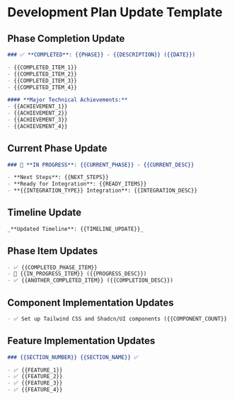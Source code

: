 # Development Plan Update Template

## Phase Completion Update
```markdown
### ✅ **COMPLETED**: {{PHASE}} - {{DESCRIPTION}} ({{DATE}})

- {{COMPLETED_ITEM_1}}
- {{COMPLETED_ITEM_2}}
- {{COMPLETED_ITEM_3}}
- {{COMPLETED_ITEM_4}}

#### **Major Technical Achievements:**
- {{ACHIEVEMENT_1}}
- {{ACHIEVEMENT_2}}
- {{ACHIEVEMENT_3}}
- {{ACHIEVEMENT_4}}
```

## Current Phase Update
```markdown
### 🔄 **IN PROGRESS**: {{CURRENT_PHASE}} - {{CURRENT_DESC}}

- **Next Steps**: {{NEXT_STEPS}}
- **Ready for Integration**: {{READY_ITEMS}}
- **{{INTEGRATION_TYPE}} Integration**: {{INTEGRATION_DESC}}
```

## Timeline Update
```markdown
_**Updated Timeline**: {{TIMELINE_UPDATE}}_
```

## Phase Item Updates
```markdown
- ✅ {{COMPLETED_PHASE_ITEM}}
- 🔄 {{IN_PROGRESS_ITEM}} ({{PROGRESS_DESC}})
- ✅ {{ANOTHER_COMPLETED_ITEM}} ({{COMPLETION_DESC}})
```

## Component Implementation Updates
```markdown
- ✅ Set up Tailwind CSS and Shadcn/UI components ({{COMPONENT_COUNT}} components implemented)
```

## Feature Implementation Updates
```markdown
### {{SECTION_NUMBER}} {{SECTION_NAME}} ✅

- ✅ {{FEATURE_1}}
- ✅ {{FEATURE_2}}
- ✅ {{FEATURE_3}}
- ✅ {{FEATURE_4}}
```